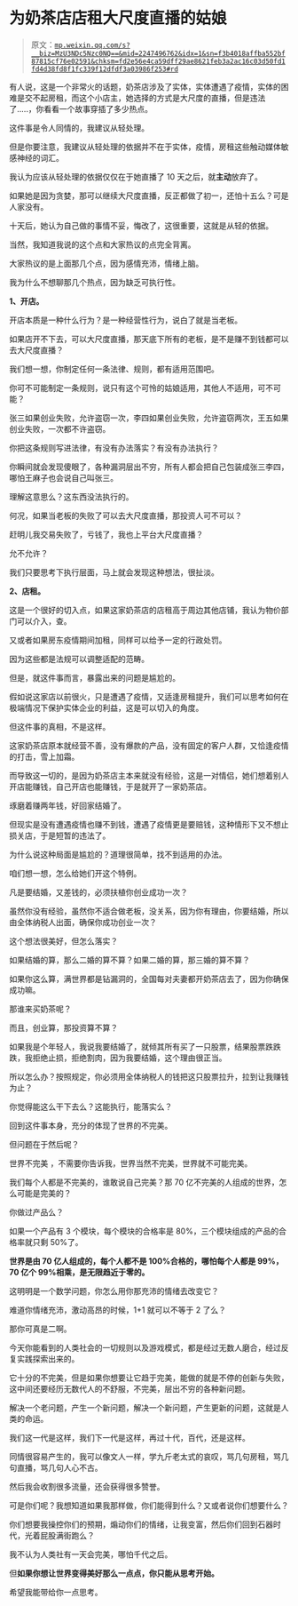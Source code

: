 # 为奶茶店店租大尺度直播的姑娘

> 原文：[`mp.weixin.qq.com/s?__biz=MzU3NDc5Nzc0NQ==&mid=2247496762&idx=1&sn=f3b4018affba552bf87815cf76e02591&chksm=fd2e56e4ca59dff29ae8621feb3a2ac16c03d50fd1fd4d38fd8f1fc339f12dfdf3a03986f253#rd`](http://mp.weixin.qq.com/s?__biz=MzU3NDc5Nzc0NQ==&mid=2247496762&idx=1&sn=f3b4018affba552bf87815cf76e02591&chksm=fd2e56e4ca59dff29ae8621feb3a2ac16c03d50fd1fd4d38fd8f1fc339f12dfdf3a03986f253#rd)

有人说，这是一个非常火的话题，奶茶店涉及了实体，实体遭遇了疫情，实体的困难是交不起房租，而这个小店主，她选择的方式是大尺度的直播，但是违法了.....，你看看一个故事穿插了多少热点。 

这件事是令人同情的，我建议从轻处理。 

但是你要注意，我建议从轻处理的依据并不在于实体，疫情，房租这些触动媒体敏感神经的词汇。

我认为应该从轻处理的依据仅仅在于她直播了 10 天之后，就**主动**放弃了。

如果她是因为贪婪，那可以继续大尺度直播，反正都做了初一，还怕十五么？可是人家没有。

十天后，她认为自己做的事情不妥，悔改了，这很重要，这就是从轻的依据。

当然，我知道我说的这个点和大家热议的点完全背离。 

大家热议的是上面那几个点，因为感情充沛，情绪上脑。 

我为什么不想聊那几个热点，因为缺乏可执行性。

**1、开店。**

开店本质是一种什么行为？是一种经营性行为，说白了就是当老板。 

如果店开不下去，可以大尺度直播，那天底下所有的老板，是不是赚不到钱都可以去大尺度直播？

我们想一想，你制定任何一条法律、规则，都有适用范围吧。 

你可不可能制定一条规则，说只有这个可怜的姑娘适用，其他人不适用，可不可能？

张三如果创业失败，允许盗窃一次，李四如果创业失败，允许盗窃两次，王五如果创业失败，一次都不许盗窃。 

你把这条规则写进法律，有没有办法落实？有没有办法执行？

你瞬间就会发现傻眼了，各种漏洞层出不穷，所有人都会把自己包装成张三李四，哪怕王麻子也会说自己叫张三。 

理解这意思么？这东西没法执行的。 

何况，如果当老板的失败了可以去大尺度直播，那投资人可不可以？ 

赶明儿我交易失败了，亏钱了，我也上平台大尺度直播？

允不允许？

我们只要思考下执行层面，马上就会发现这种想法，很扯淡。 

**2、店租。**

这是一个很好的切入点，如果这家奶茶店的店租高于周边其他店铺，我认为物价部门可以介入，查。 

又或者如果房东疫情期间加租，同样可以给予一定的行政处罚。 

因为这些都是法规可以调整适配的范畴。

但是，就这件事而言，暴露出来的问题是尴尬的。

假如说这家店以前很火，只是遭遇了疫情，又适逢房租提升，我们可以思考如何在极端情况下保护实体企业的利益，这是可以切入的角度。

但这件事的真相，不是这样。

这家奶茶店原本就经营不善，没有爆款的产品，没有固定的客户人群，又恰逢疫情的打击，雪上加霜。 

而导致这一切的，是因为奶茶店主本来就没有经验，这是一对情侣，她们想着别人开店能赚钱，自己开店也能赚钱，于是就开了一家奶茶店。 

琢磨着赚两年钱，好回家结婚了。

但现实是没有遭遇疫情也赚不到钱，遭遇了疫情更是要赔钱，这种情形下又不想止损关店，于是短暂的违法了。

为什么说这种局面是尴尬的？道理很简单，找不到适用的办法。 

咱们想一想，怎么给她们开这个特例。

凡是要结婚，又差钱的，必须扶植你创业成功一次？ 

虽然你没有经验，虽然你不适合做老板，没关系，因为你有理由，你要结婚，所以由全体纳税人出面，确保你成功创业一次？ 

这个想法很美好，但怎么落实？

如果结婚的算，那么二婚的算不算？如果二婚的算，那三婚的算不算？ 

如果你这么算，满世界都是钻漏洞的，全国每对夫妻都开奶茶店去了，因为你确保成功嘛。

那谁来买奶茶呢？

而且，创业算，那投资算不算？ 

如果我是个年轻人，我说我要结婚了，就倾其所有买了一只股票，结果股票跌跌跌，我拒绝止损，拒绝割肉，因为我要结婚，这个理由很正当。

所以怎么办？按照规定，你必须用全体纳税人的钱把这只股票拉升，拉到让我赚钱为止？

你觉得能这么干下去么？这能执行，能落实么？

回到这件事本身，充分的体现了世界的不完美。 

但问题在于然后呢？ 

世界不完美 ，不需要你告诉我，世界当然不完美，世界就不可能完美。 

我们每个人都是不完美的，谁敢说自己完美？那 70 亿不完美的人组成的世界，怎么可能是完美的？ 

你做过产品么？

如果一个产品有 3 个模块，每个模块的合格率是 80%，三个模块组成的产品的合格率就只剩 50%了。

**世界是由 70 亿人组成的，每个人都不是 100%合格的，哪怕每个人都是 99%，70 亿个 99%相乘，是无限趋近于零的。**

这明明是一个数学问题，你怎么用你那充沛的情绪去改变它？ 

难道你情绪充沛，激动高昂的时候，1+1 就可以不等于 2 了么？ 

那你可真是二啊。

今天你能看到的人类社会的一切规则以及游戏模式，都是经过无数人磨合，经过反复实践探索出来的。

它十分的不完美，但是如果你想要让它趋于完美，能做的就是不停的创新与失败，这中间还要经历无数代人的不舒服，不完美，层出不穷的各种新问题。 

解决一个老问题，产生一个新问题，解决一个新问题，产生更新的问题，这就是人类的命运。

我们这一代是这样，我们下一代是这样，再过十代，百代，还是这样。 

同情很容易产生的，我可以像文人一样，学九斤老太式的哀叹，骂几句房租，骂几句直播，骂几句人心不古。 

然后我会收割很多流量，还会获得很多赞誉。 

可是你们呢？我想知道如果我那样做，你们能得到什么？又或者说你们想要什么？

你们想要我操控你们的预期，煽动你们的情绪，让我变富，然后你们回到石器时代，光着屁股满街跑么？

我不认为人类社有一天会完美，哪怕千代之后。 

但**如果你想让世界变得美好那么一点点，你只能从思考开始。**

希望我能带给你一点思考。